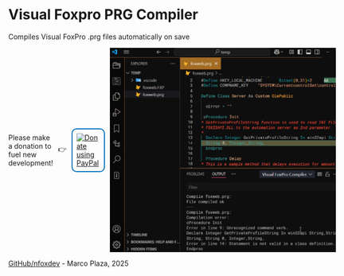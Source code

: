 
# Visual Foxpro PRG Compiler

Compiles Visual FoxPro .prg files automatically on save

<div style="display: flex; align-items: center; gap: 10px;">
    <span> Please make a donation to fuel new development!</span> 👉 <a href="https://www.paypal.com/ncp/payment/BZ54XRMSN3J3W" target="_blank">
        <img src="https://www.paypalobjects.com/webstatic/en_US/i/buttons/PP_logo_h_100x26.png" 
             alt="Donate using PayPal" 
             style="width: 80px; height: auto; padding: 8px; border: 2px solid #0070ba; border-radius: 10px;">
    </a>
    <img src="image1.png" alt="Descripción" width="90%">
</div>




[GitHub/nfoxdev](https://github.com/nfoxdev) - Marco Plaza, 2025

